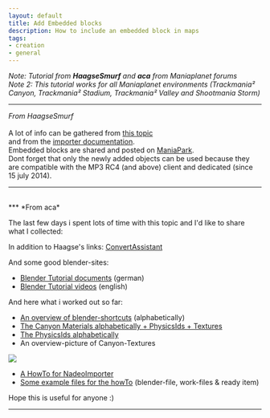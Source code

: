 ```yaml
---
layout: default
title: Add Embedded blocks
description: How to include an embedded block in maps
tags:
- creation
- general
---
```


*Note: Tutorial from **HaagseSmurf** and **aca** from Maniaplanet forums*  
*Note 2: This tutorial works for all Maniaplanet environments (Trackmania² Canyon, Trackmania² Stadium, Trackmania² Valley and Shootmania Storm)*

***
*From HaagseSmurf*
<br/>
<br/>
A lot of info can be gathered from [this topic][1]  
and from the [importer documentation][2].  
Embedded blocks are shared and posted on [ManiaPark][3].  
Dont forget that only the newly added objects can be used because they are compatible with the MP3 RC4 (and above) client and dedicated (since 15 july 2014).
***
<br/>
***
*From aca*

The last few days i spent lots of time with this topic and I'd like to share what I collected:

In addition to Haagse's links: [ConvertAssistant][4]

And some good blender-sites:
* [Blender Tutorial documents][5] (german)
* [Blender Tutorial videos][6] (english)

And here what i worked out so far:
* [An overview of blender-shortcuts][7] (alphabetically)
* [The Canyon Materials alphabetically + PhysicsIds + Textures][8]
* [The PhysicsIds alphabetically][9]
* An overview-picture of Canyon-Textures

![][10]

* [A HowTo for NadeoImporter][11]
* [Some example files for the howTo][12] (blender-file, work-files & ready item)

Hope this is useful for anyone :)
***



[1]: http://forum.maniaplanet.com/viewtopic.php?f=321&t=13673&hilit=importer&start=870
[2]: http://doc.maniaplanet/creation/importer/
[3]: http://www.maniapark.com/liste_object.php?game=1
[4]: http://vinummusik.de/Maxi031/ConvertAssistant/Welcome.html
[5]: http://blender-tutorial.de/inhaltsverzeichnis-zum-blender-tutorial-11934/
[6]: http://www.littlewebhut.com/blender/
[7]: ./assets/blender-shorcuts.pdf
[8]: ./assets/CanyonMaterials+Textures.pdf
[9]: ./assets/physicsIds.pdf
[10]: ./img/Canyon_D-textures-overview.jpg
[11]: ./assets/HowTo_NadeoImporter.pdf
[12]: ./assets/arrow-example-files.zip

